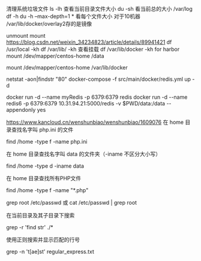  清理系统垃圾文件
 ls -lh 查看当前目录文件大小
 du -sh 看当前总的大小
/var/log
df -h
du -h –max-depth=1 * 看每个文件大小
对于10机器
/var/lib/docker/overlay2存的是镜像
 
unmount mount
https://blog.csdn.net/weixin_34234823/article/details/89941421
df /usr/local -kh
df /var/lib/ -kh  查看挂载
df /var/lib/docker -kh
for harbor
 mount /dev/mapper/centos-home /data
 
mount /dev/mapper/centos-home /var/lib/docker

netstat -aon|findstr "80"
docker-compose -f src/main/docker/redis.yml up -d

docker run -d --name myRedis -p 6379:6379 redis 
docker run -d --name redis6 -p 6379:6379 10.31.94.21:5000/redis  -v $PWD/data:/data --appendonly yes

https://www.kancloud.cn/wenshunbiao/wenshunbiao/1609076
在 home 目录查找名字叫 php.ini 的文件

find /home -type f -name php.ini

在 home 目录查找名字叫 data 的文件夹（-iname 不区分大小写）

find /home -type d -iname data

在 home 目录查找所有PHP文件

find /home -type f -name "*.php"

grep root /etc/passwd
或
cat /etc/passwd | grep root

在当前目录及其子目录下搜索

grep -r 'find str' ./*

使用正则搜索并显示匹配的行号

grep -n 't[ae]st' regular_express.txt


